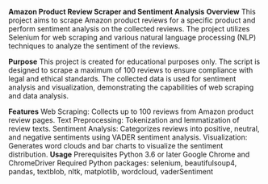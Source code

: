 

**Amazon Product Review Scraper and Sentiment Analysis**
**Overview**
This project aims to scrape Amazon product reviews for a specific product and perform sentiment analysis on the collected reviews. The project utilizes Selenium for web scraping and various natural language processing (NLP) techniques to analyze the sentiment of the reviews.

**Purpose**
This project is created for educational purposes only. The script is designed to scrape a maximum of 100 reviews to ensure compliance with legal and ethical standards. The collected data is used for sentiment analysis and visualization, demonstrating the capabilities of web scraping and data analysis.

**Features**
Web Scraping: Collects up to 100 reviews from Amazon product review pages.
Text Preprocessing: Tokenization and lemmatization of review texts.
Sentiment Analysis: Categorizes reviews into positive, neutral, and negative sentiments using VADER sentiment analysis.
Visualization: Generates word clouds and bar charts to visualize the sentiment distribution.
**Usage**
Prerequisites
Python 3.6 or later
Google Chrome and ChromeDriver
Required Python packages: selenium, beautifulsoup4, pandas, textblob, nltk, matplotlib, wordcloud, vaderSentiment
